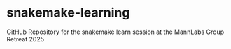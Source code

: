 # snakemake-learning
GitHub Repository for the snakemake learn session at the MannLabs Group Retreat 2025
